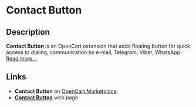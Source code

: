 # Contact Button

## Description
**Contact Button** is an OpenCart extension that adds floating button for quick access to dialing, communication by e-mail, Telegram, Viber, WhatsApp.  
[Read more...](./module/README.md)

## Links
* **Contact Button** on [OpenCart Marketplace](https://www.opencart.com/index.php?route=marketplace/extension/info&extension_id=43102).
* [**Contact Button**](https://www.ocmod.space/contact-button) web page.

